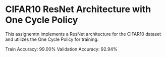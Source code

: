 # CIFAR10 ResNet Architecture with One Cycle Policy

This assignemtn implements a ResNet architecture for the CIFAR10 dataset and utilizes the One Cycle Policy for training.

Train Accuracy: 99.00%
Validation Accuracy: 92.94%
